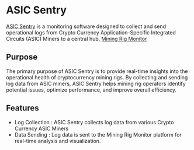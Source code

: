 # ASIC Sentry
[ASIC Sentry](https://github.com/nguyenvinhlinh/ASIC-Sentry) is a monitoring software designed to collect and send operational logs
from Crypto Currency Application-Specific Integrated Circuits (ASIC) Miners to
a central hub, [Mining Rig Monitor](https://github.com/nguyenvinhlinh/Mining-Rig-Monitor)

## Purpose
The primary purpose of ASIC Sentry is to provide real-time insights into the operational
health of cryptocurrency mining rigs. By collecting and sending log data from ASIC miners,
ASIC Sentry helps mining rig operators identify potential issues, optimize performance,
and improve overall efficiency.

## Features
- Log Collection : ASIC Sentry collects log data from various Crypto Currency ASIC Miners
- Data Sending : Log data is sent to the Mining Rig Monitor platform for real-time
analysis and visualization.
